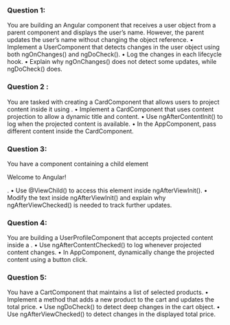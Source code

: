 ### Question 1: 
You are building an Angular component that receives a user 
object from a parent component and displays the user’s name. 
However, the parent updates the user’s name without changing 
the object reference. 
• Implement a UserComponent that detects changes in the 
user object using both ngOnChanges() and ngDoCheck(). 
• Log the changes in each lifecycle hook. 
• Explain why ngOnChanges() does not detect some updates, 
while ngDoCheck() does. 
 
### Question 2 : 
You are tasked with creating a CardComponent that allows users 
to project content inside it using <ng-content>. 
• Implement a CardComponent that uses content projection 
to allow a dynamic title and content. 
• Use ngAfterContentInit() to log when the projected content 
is available. 
• In the AppComponent, pass different content inside the 
CardComponent. 
 
### Question 3: 
You have a component containing a child element  
<p #message>Welcome to Angular!</p>. 
• Use @ViewChild() to access this element inside 
ngAfterViewInit(). 
• Modify the text inside ngAfterViewInit() and explain why 
ngAfterViewChecked() is needed to track further updates. 
 
### Question 4: 
You are building a UserProfileComponent that accepts projected 
content inside a <ng-content>. 
• Use ngAfterContentChecked() to log whenever projected 
content changes. 
• In AppComponent, dynamically change the projected 
content using a button click. 
 
### Question 5: 
You have a CartComponent that maintains a list of selected 
products. 
• Implement a method that adds a new product to the cart 
and updates the total price. 
• Use ngDoCheck() to detect deep changes in the cart 
object. 
• Use ngAfterViewChecked() to detect changes in the 
displayed total price. 